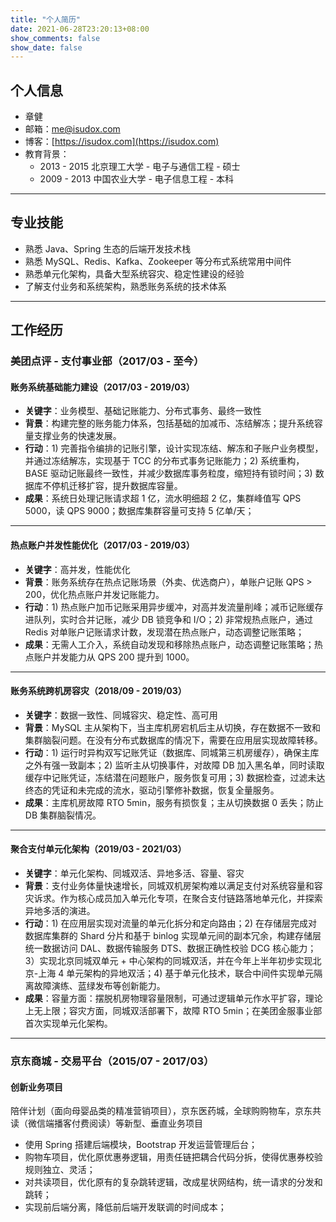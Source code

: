 ```yaml
---
title: "个人简历"
date: 2021-06-28T23:20:13+08:00
show_comments: false
show_date: false
---
```


## 个人信息

- 章健
- 邮箱：me@isudox.com
- 博客：[https://isudox.com](https://isudox.com)
- 教育背景：
  - 2013 - 2015 北京理工大学 - 电子与通信工程 - 硕士
  - 2009 - 2013 中国农业大学 - 电子信息工程 - 本科

---

## 专业技能

- 熟悉 Java、Spring 生态的后端开发技术栈
- 熟悉 MySQL、Redis、Kafka、Zookeeper 等分布式系统常用中间件
- 熟悉单元化架构，具备大型系统容灾、稳定性建设的经验
- 了解支付业务和系统架构，熟悉账务系统的技术体系

---

## 工作经历

### 美团点评 - 支付事业部（2017/03 - 至今）

#### 账务系统基础能力建设（2017/03 - 2019/03）
- **关键字**：业务模型、基础记账能力、分布式事务、最终一致性
- **背景**：构建完整的账务能力体系，包括基础的加减币、冻结解冻；提升系统容量支撑业务的快速发展。
- **行动**：1) 完善指令编排的记账引擎，设计实现冻结、解冻和子账户业务模型，并通过冻结解冻，实现基于 TCC 的分布式事务记账能力；2) 系统重构，BASE 驱动记账最终一致性，并减少数据库事务粒度，缩短持有锁时间；3) 数据库不停机迁移扩容，提升数据库容量。
- **成果**：系统日处理记账请求超 1 亿，流水明细超 2 亿，集群峰值写 QPS 5000，读 QPS 9000；数据库集群容量可支持 5 亿单/天；

---

#### 热点账户并发性能优化（2017/03 - 2019/03）

- **关键字**：高并发，性能优化
- **背景**：账务系统存在热点记账场景（外卖、优选商户），单账户记账 QPS > 200，优化热点账户并发记账能力。
- **行动**：1) 热点账户加币记账采用异步缓冲，对高并发流量削峰；减币记账缓存进队列，实时合并记账，减少 DB 锁竞争和 I/O；2) 非常规热点账户，通过 Redis 对单账户记账请求计数，发现潜在热点账户，动态调整记账策略；
- **成果**：无需人工介入，系统自动发现和移除热点账户，动态调整记账策略；热点账户并发能力从 QPS 200 提升到 1000。

---

#### 账务系统跨机房容灾（2018/09 - 2019/03）
- **关键字**：数据一致性、同城容灾、稳定性、高可用
- **背景**：MySQL 主从架构下，当主库机房宕机后主从切换，存在数据不一致和集群脑裂问题。在没有分布式数据库的情况下，需要在应用层实现故障转移。
- **行动**：1) 运行时异构双写记账凭证（数据库、同城第三机房缓存），确保主库之外有强一致副本；2) 监听主从切换事件，对故障 DB 加入黑名单，同时读取缓存中记账凭证，冻结潜在问题账户，服务恢复可用；3) 数据检查，过滤未达终态的凭证和未完成的流水，驱动引擎修补数据，恢复全量服务。
- **成果**：主库机房故障 RTO 5min，服务有损恢复；主从切换数据 0 丢失；防止 DB 集群脑裂情况。

---

#### 聚合支付单元化架构（2019/03 - 2021/03）
- **关键字**：单元化架构、同城双活、异地多活、容量、容灾
- **背景**：支付业务体量快速增长，同城双机房架构难以满足支付对系统容量和容灾诉求。作为核心成员加入单元化专项，在聚合支付链路落地单元化，并探索异地多活的演进。
- **行动**：1) 在应用层实现对流量的单元化拆分和定向路由；2) 在存储层完成对数据库集群的 Shard 分片和基于 binlog 实现单元间的副本冗余，构建存储层统一数据访问 DAL、数据传输服务 DTS、数据正确性校验 DCG 核心能力；3）实现北京同城双单元 + 中心架构的同城双活，并在今年上半年初步实现北京-上海 4 单元架构的异地双活；4) 基于单元化技术，联合中间件实现单元隔离故障演练、蓝绿发布等创新能力。
- **成果**：容量方面：摆脱机房物理容量限制，可通过逻辑单元作水平扩容，理论上无上限；容灾方面，同城双活部署下，故障 RTO 5min；在美团金服事业部首次实现单元化架构。

---

### 京东商城 - 交易平台（2015/07 - 2017/03）

#### 创新业务项目

陪伴计划（面向母婴品类的精准营销项目），京东医药城，全球购购物车，京东共读（微信端播客付费阅读）等新型、垂直业务项目

- 使用 Spring 搭建后端模块，Bootstrap 开发运营管理后台；
- 购物车项目，优化原优惠券逻辑，用责任链把耦合代码分拆，使得优惠券校验规则独立、灵活；
- 对共读项目，优化原有的复杂跳转逻辑，改成星状网结构，统一请求的分发和跳转；
- 实现前后端分离，降低前后端开发联调的时间成本；